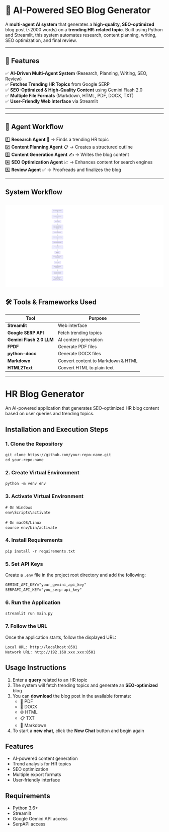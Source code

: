 ﻿# 🚀 AI-Powered SEO Blog Generator

A **multi-agent AI system** that generates a **high-quality, SEO-optimized** blog post (~2000 words) on a **trending HR-related topic**. Built using Python and Streamlit, this system automates research, content planning, writing, SEO optimization, and final review.

---

## 📌 Features

✅ **AI-Driven Multi-Agent System** (Research, Planning, Writing, SEO, Review)  
✅ **Fetches Trending HR Topics** from Google SERP  
✅ **SEO-Optimized & High-Quality Content** using Gemini Flash 2.0  
✅ **Multiple File Formats** (Markdown, HTML, PDF, DOCX, TXT)  
✅ **User-Friendly Web Interface** via Streamlit  

---


---

## 🧠 Agent Workflow

1️⃣ **Research Agent** 🔎 → Finds a trending HR topic  
2️⃣ **Content Planning Agent** 📋 → Creates a structured outline  
3️⃣ **Content Generation Agent** ✍️ → Writes the blog content  
4️⃣ **SEO Optimization Agent** 📈 → Enhances content for search engines  
5️⃣ **Review Agent** ✅ → Proofreads and finalizes the blog  

---
## System Workflow
![Alt Text](https://github.com/chandusreeram-9399/Multi_agent_blog_generator_abex/blob/main/Screenshot%202025-03-22%20235411.png)
---
## 🛠️ Tools & Frameworks Used

| Tool          | Purpose |
|--------------|---------|
| **Streamlit** | Web interface |
| **Google SERP API** | Fetch trending topics |
| **Gemini Flash 2.0 LLM** | AI content generation |
| **FPDF** | Generate PDF files |
| **python-docx** | Generate DOCX files |
| **Markdown** | Convert content to Markdown & HTML |
| **HTML2Text** | Convert HTML to plain text |

---

# HR Blog Generator

An AI-powered application that generates SEO-optimized HR blog content based on user queries and trending topics.

## Installation and Execution Steps

### 1. Clone the Repository
```
git clone https://github.com/your-repo-name.git
cd your-repo-name
```

### 2. Create Virtual Environment
```
python -m venv env
```

### 3. Activate Virtual Environment
```
# On Windows
env\Scripts\activate

# On macOS/Linux
source env/bin/activate
```

### 4. Install Requirements
```
pip install -r requirements.txt
```

### 5. Set API Keys
Create a `.env` file in the project root directory and add the following:
```
GEMINI_API_KEY="your_gemini_api_key"
SERPAPI_API_KEY="you_serp-api_key"

```

### 6. Run the Application
```
streamlit run main.py
```

### 7. Follow the URL
Once the application starts, follow the displayed URL:
```
Local URL: http://localhost:8501
Network URL: http://192.168.xxx.xxx:8501
```

## Usage Instructions
1. Enter a **query** related to an HR topic
2. The system will fetch trending topics and generate an **SEO-optimized** blog
3. You can **download** the blog post in the available formats:
   - 📄 PDF
   - 📝 DOCX
   - 🌐 HTML
   - 📋 TXT
   - 📑 Markdown
4. To start a **new chat**, click the **New Chat** button and begin again

## Features
- AI-powered content generation
- Trend analysis for HR topics
- SEO optimization
- Multiple export formats
- User-friendly interface

## Requirements
- Python 3.6+
- Streamlit
- Google Gemini API access
- SerpAPI access
